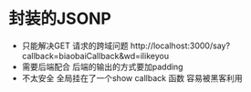 # 封装的JSONP

- 只能解决GET 请求的跨域问题
    http://localhost:3000/say?callback=biaobaiCallback&wd=ilikeyou
- 需要后端配合
    后端的输出的方式要加padding
- 不太安全
    全局挂在了一个show callback 函数 容易被黑客利用